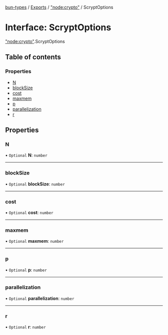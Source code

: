 [bun-types](https://github.com/oven-sh/bun-types/blob/master/api-docs/README.md) / [Exports](https://github.com/oven-sh/bun-types/blob/master/api-docs/modules.md) / ["node:crypto"](https://github.com/oven-sh/bun-types/blob/master/api-docs/modules/node_crypto_.md) / ScryptOptions

# Interface: ScryptOptions

["node:crypto"](https://github.com/oven-sh/bun-types/blob/master/api-docs/modules/node_crypto_.md).ScryptOptions

## Table of contents

### Properties

- [N](https://github.com/oven-sh/bun-types/blob/master/api-docs/interfaces/node_crypto_.ScryptOptions.md#n)
- [blockSize](https://github.com/oven-sh/bun-types/blob/master/api-docs/interfaces/node_crypto_.ScryptOptions.md#blocksize)
- [cost](https://github.com/oven-sh/bun-types/blob/master/api-docs/interfaces/node_crypto_.ScryptOptions.md#cost)
- [maxmem](https://github.com/oven-sh/bun-types/blob/master/api-docs/interfaces/node_crypto_.ScryptOptions.md#maxmem)
- [p](https://github.com/oven-sh/bun-types/blob/master/api-docs/interfaces/node_crypto_.ScryptOptions.md#p)
- [parallelization](https://github.com/oven-sh/bun-types/blob/master/api-docs/interfaces/node_crypto_.ScryptOptions.md#parallelization)
- [r](https://github.com/oven-sh/bun-types/blob/master/api-docs/interfaces/node_crypto_.ScryptOptions.md#r)

## Properties

### N

• `Optional` **N**: `number`

___

### blockSize

• `Optional` **blockSize**: `number`

___

### cost

• `Optional` **cost**: `number`

___

### maxmem

• `Optional` **maxmem**: `number`

___

### p

• `Optional` **p**: `number`

___

### parallelization

• `Optional` **parallelization**: `number`

___

### r

• `Optional` **r**: `number`
